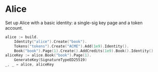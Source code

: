 # Alice

Set up Alice with a basic identity: a single-sig key page and a token account.

```go
alice := build.
	Identity("alice").Create("book").
	Tokens("tokens").Create("ACME").Add(1e9).Identity().
	Book("book").Page(1).Create().AddCredits(1e9).Book().Identity()
aliceKey := alice.Book("book").Page(1).
	GenerateKey(SignatureTypeED25519)
_, _ = alice, aliceKey
```
